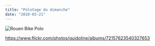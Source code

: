```yaml
---
title: "Polotage du dimanche"
date: "2010-03-21"
---
```


![](images/IMG_5069.jpg "Rouen Bike Polo")

<https://www.flickr.com/photos/guidoline/albums/72157623540327653>
